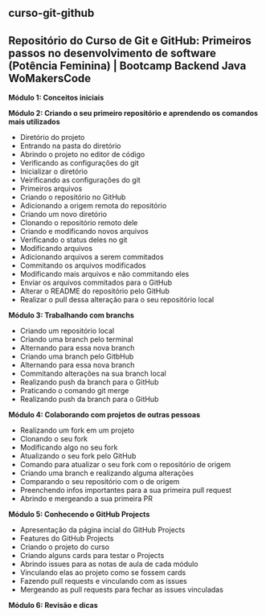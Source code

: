 ## **curso-git-github**

## Repositório do Curso de Git e GitHub: Primeiros passos no desenvolvimento de software (Potência Feminina) | Bootcamp Backend Java WoMakersCode


**Módulo 1: Conceitos iniciais**

**Módulo 2: Criando o seu primeiro repositório e aprendendo os comandos mais utilizados**
- Diretório do projeto
- Entrando na pasta do diretório
- Abrindo o projeto no editor de código
- Verificando as configurações do git
- Inicializar o diretório
- Veirificando as configurações do git
- Primeiros arquivos
- Criando o repositório no GitHub
- Adicionando a origem remota do repositório
- Criando um novo diretório
- Clonando o repositório remoto dele
- Criando e modificando novos arquivos
- Verificando o status deles no git
- Modificando arquivos
- Adicionando arquivos a serem commitados
- Commitando os arquivos modificados
- Modificando mais arquivos e não commitando eles
- Enviar os arquivos commitados para o GitHub
- Alterar o README do repositório pelo GitHub
- Realizar o pull dessa alteração para o seu repositório local

**Módulo 3: Trabalhando com branchs**
- Criando um repositório local
- Criando uma branch pelo terminal
- Alternando para essa nova branch
- Criando uma branch pelo GitbHub
- Alternando para essa nova branch
- Commitando alterações na sua branch local
- Realizando push da branch para o GitHub
- Praticando o comando git merge
- Realizando push da branch para o GitHub

**Módulo 4: Colaborando com projetos de outras pessoas**
- Realizando um fork em um projeto
- Clonando o seu fork
- Modificando algo no seu fork
- Atualizando o seu fork pelo GitHub
- Comando para atualizar o seu fork com o repositório de origem
- Criando uma branch e realizando alguma alterações
- Comparando o seu repositório com o de origem
- Preenchendo infos importantes para a sua primeira pull request
- Abrindo e mergeando a sua primeira PR

**Módulo 5: Conhecendo o GitHub Projects**
- Apresentação da página incial do GitHub Projects
- Features do GitHub Projects
- Criando o projeto do curso
- Criando alguns cards para testar o Projects
- Abrindo issues para as notas de aula de cada módulo
- Vinculando elas ao projeto como se fossem cards
- Fazendo pull requests e vinculando com as issues
- Mergeando as pull requests para fechar as issues vinculadas

**Módulo 6: Revisão e dicas**
